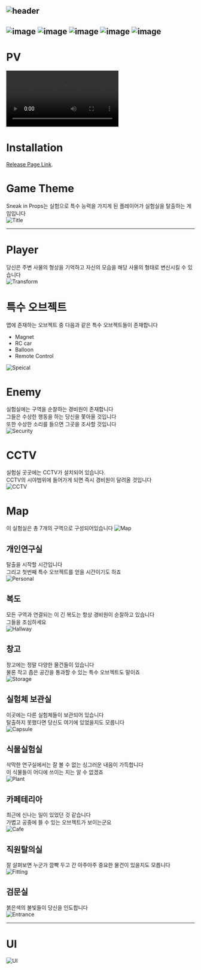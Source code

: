 ![header](https://capsule-render.vercel.app/api?type=venom&color=gradient&height=400&theme=radical&text=Sneak%20in%20Props&animation=fadeIn&fontColor=2d3436&stroke=9b59b6&strokeWidth=3&desc=Stealth%20Action%20With%20Transform&section=header)
---
![image](https://img.shields.io/badge/unrealengine-0E1128?style=flat&logo=unrealengine&logoColor=white)
![image](https://img.shields.io/badge/blender-E87D0D?style=flat&logo=blender&logoColor=white)
![image](https://img.shields.io/badge/C++-00599C?style=flat&logo=cplusplus&logoColor=white)
![image](https://img.shields.io/badge/C-A8B9CC?style=flat&logo=c&logoColor=white)
![image](https://img.shields.io/badge/csharp-512BD4?style=flat&logo=csharp&logoColor=white)
---
# PV
<video src="./pv/SneakInProp_PV_RealFinal.mp4" controls title="Title"></video>

# Installation
[Release Page Link](https://drive.google.com/file/d/1rQ0dqSg3UTwlMnc3NqmSetWijrimIqQe/view?usp=drive_link).

# Game Theme  
Sneak in Props는 실험으로 특수 능력을 가지게 된 플레이어가 실험실을 탈출하는 게임입니다  
![Title](https://github.com/Dony910/GEB9/assets/51366349/e2c45864-5d45-4675-80a0-627fc6ed9b2f)
 

<hr>

# Player  
당신은 주변 사물의 형상을 기억하고 자신의 모습을 해당 사물의 형태로 변신시킬 수 있습니다  
![Transform](https://github.com/Dony910/GEB9/assets/51366349/be19305f-69d0-4684-9c82-f58b52bf01dd)


# 특수 오브젝트  
맵에 존재하는 오브젝트 중 다음과 같은 특수 오브젝트들이 존재합니다
* Magnet
* RC car
* Balloon
* Remote Control

![Speical](https://github.com/Dony910/GEB9/assets/51366349/00ba4768-4c13-476c-8413-97f53d6460fc)


# Enemy
실험실에는 구역을 순찰하는 경비원이 존재합니다  
그들은 수상한 행동을 하는 당신을 쫓아올 것입니다  
또한 수상한 소리를 들으면 그곳을 조사할 것입니다  
![Security](https://github.com/Dony910/GEB9/assets/51366349/8ae7c7d1-b73c-40a9-bee7-b045b4585312)
 
# CCTV
실험실 곳곳에는 CCTV가 설치되어 있습니다.  
CCTV의 시야범위에 들어가게 되면 즉시 경비원이 달려올 것입니다  
![CCTV](https://github.com/Dony910/GEB9/assets/51366349/ce14db4e-b988-4397-ab55-b3427006c4aa)


# Map
이 실험실은 총 7개의 구역으로 구성되어있습니다
![Map](https://github.com/Dony910/GEB9/assets/51366349/7d6777ba-db56-4340-93c5-f01c093f339b)
## 개인연구실
탈출을 시작할 시간입니다  
그리고 첫번째 특수 오브젝트를 얻을 시간이기도 하죠  
![Personal](https://github.com/Dony910/GEB9/assets/51366349/eb844b7c-2304-4511-b279-f601688ecee7)
## 복도
모든 구역과 연결되는 이 긴 복도는 항상 경비원이 순찰하고 있습니다  
그들을 조심하세요  
![Hallway](https://github.com/Dony910/GEB9/assets/51366349/bb08f5ae-02a0-4f19-9486-1c97008d2c36)
## 창고
창고에는 정말 다양한 물건들이 있습니다  
물론 작고 좁은 공간을 통과할 수 있는 특수 오브젝트도 말이죠  
![Storage](https://github.com/Dony910/GEB9/assets/51366349/81d982d0-e68e-4752-b918-84f998887065)
## 실험체 보관실
이곳에는 다른 실험체들이 보관되어 있습니다  
탈출하지 못했다면 당신도 여기에 있었을지도 모릅니다  
![Capsule](https://github.com/Dony910/GEB9/assets/51366349/e81381c4-e363-4724-b1c5-1bc01cb0daf6)
## 식물실험실
삭막한 연구실에서는 잘 볼 수 없는 싱그러운 내음이 가득합니다  
이 식물들이 어디에 쓰이는 지는 알 수 없겠죠  
![Plant](https://github.com/Dony910/GEB9/assets/51366349/598416f3-0801-4a72-84a3-5355053bb16a)
## 카페테리아
최근에 신나는 일이 있었던 것 같습니다  
가볍고 공중에 뜰 수 있는 오브젝트가 보이는군요  
![Cafe](https://github.com/Dony910/GEB9/assets/51366349/62740579-5dc4-44af-8176-2870497b7dbb)
## 직원탈의실
잘 살펴보면 누군가 깜빡 두고 간 아주아주 중요한 물건이 있을지도 모릅니다  
![Fitting](https://github.com/Dony910/GEB9/assets/51366349/081d324a-c311-4fc1-92af-de25ecb331c1)
## 검문실
붉은색의 불빛들이 당신을 인도합니다  
![Entrance](https://github.com/Dony910/GEB9/assets/51366349/48ac7c71-3357-4487-a733-27fcaac2dd3d)

<hr>

# UI
![UI](https://github.com/Dony910/GEB9/assets/51366349/3813aacf-bbb1-4f13-bc0d-498fa85a00c7)

